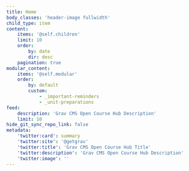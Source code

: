 ```yaml
---
title: Home
body_classes: 'header-image fullwidth'
child_type: item
content:
    items: '@self.children'
    limit: 10
    order:
        by: date
        dir: desc
    pagination: true
modular_content:
    items: '@self.modular'
    order:
        by: default
        custom:
            - _important-reminders
            - _unit-preparations
feed:
    description: 'Grav CMS Open Course Hub Description'
    limit: 10
hide_git_sync_repo_link: false
metadata:
    'twitter:card': summary
    'twitter:site': '@getgrav'
    'twitter:title': 'Grav CMS Open Course Hub Title'
    'twitter:description': 'Grav CMS Open Course Hub Description'
    'twitter:image': ''
---
```


